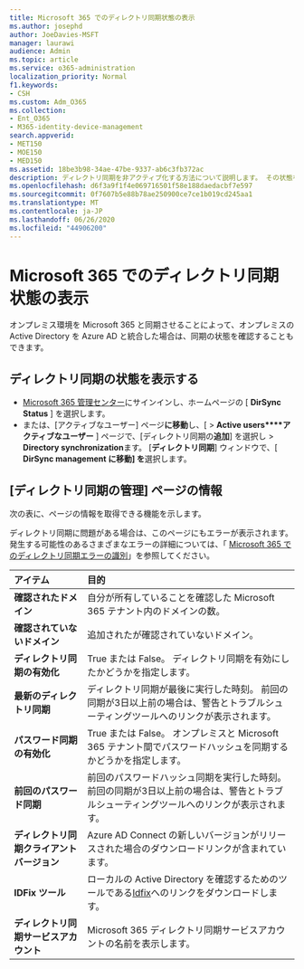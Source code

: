 ```yaml
---
title: Microsoft 365 でのディレクトリ同期状態の表示
ms.author: josephd
author: JoeDavies-MSFT
manager: laurawi
audience: Admin
ms.topic: article
ms.service: o365-administration
localization_priority: Normal
f1.keywords:
- CSH
ms.custom: Adm_O365
ms.collection:
- Ent_O365
- M365-identity-device-management
search.appverid:
- MET150
- MOE150
- MED150
ms.assetid: 18be3b98-34ae-47be-9337-ab6c3fb372ac
description: ディレクトリ同期を非アクティブ化する方法について説明します。 その状態を表示することもできます。
ms.openlocfilehash: d6f3a9f1f4e069716501f58e188daedacbf7e597
ms.sourcegitcommit: 0f7607b5e88b78ae250900ce7ce1b019cd245aa1
ms.translationtype: MT
ms.contentlocale: ja-JP
ms.lasthandoff: 06/26/2020
ms.locfileid: "44906200"
---
```

# <a name="view-directory-synchronization-status-in-microsoft-365"></a>Microsoft 365 でのディレクトリ同期状態の表示

オンプレミス環境を Microsoft 365 と同期させることによって、オンプレミスの Active Directory を Azure AD と統合した場合は、同期の状態を確認することもできます。
  
## <a name="view-directory-synchronization-status"></a>ディレクトリ同期の状態を表示する

- [Microsoft 365 管理センター](https://admin.microsoft.com)にサインインし、ホームページの [ **DirSync Status** ] を選択します。
- または、[アクティブなユーザー] ページ**に移動**し、[ \> **Active users****アクティブなユーザー** ] ページで、[ディレクトリ同期の**追加**] を選択し \> **Directory synchronization**ます。 [**ディレクトリ同期**] ウィンドウで、[ **DirSync management に移動] を**選択します。

## <a name="information-on-the-manage-directory-synchronization-page"></a>[ディレクトリ同期の管理] ページの情報

次の表に、ページの情報を取得できる機能を示します。
  
ディレクトリ同期に問題がある場合は、このページにもエラーが表示されます。 発生する可能性のあるさまざまなエラーの詳細については、「 [Microsoft 365 でのディレクトリ同期エラーの識別](identify-directory-synchronization-errors.md)」を参照してください。
  
|**アイテム**|**目的**|
|:-----|:-----|
|**確認されたドメイン** | 自分が所有していることを確認した Microsoft 365 テナント内のドメインの数。 |
|**確認されていないドメイン** | 追加されたが確認されていないドメイン。 |
|**ディレクトリ同期の有効化** |True または False。 ディレクトリ同期を有効にしたかどうかを指定します。 |
|**最新のディレクトリ同期** | ディレクトリ同期が最後に実行した時刻。 前回の同期が3日以上前の場合は、警告とトラブルシューティングツールへのリンクが表示されます。 |
|**パスワード同期の有効化** | True または False。 オンプレミスと Microsoft 365 テナント間でパスワードハッシュを同期するかどうかを指定します。 |
|**前回のパスワード同期** | 前回のパスワードハッシュ同期を実行した時刻。 前回の同期が3日以上前の場合は、警告とトラブルシューティングツールへのリンクが表示されます。 |
|**ディレクトリ同期クライアントバージョン** | Azure AD Connect の新しいバージョンがリリースされた場合のダウンロードリンクが含まれています。 |
|**IDFix ツール** | ローカルの Active Directory を確認するためのツールである[Idfix](install-and-run-idfix.md)へのリンクをダウンロードします。 |
|**ディレクトリ同期サービスアカウント** | Microsoft 365 ディレクトリ同期サービスアカウントの名前を表示します。 |
